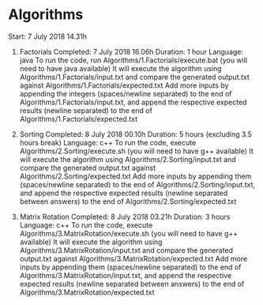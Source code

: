 # Algorithms

Start: 7 July 2018 14.31h

1. Factorials
Completed: 7 July 2018 16.06h
Duration: 1 hour
Language: java
To run the code, run Algorithms/1.Factorials/execute.bat (you will need to have java available)
It will execute the algorithm using Algorithms/1.Factorials/input.txt and compare the generated output.txt against Algorithms/1.Factorials/expected.txt
Add more inputs by appending the integers (spaces/newline separated) to the end of Algorithms/1.Factorials/input.txt, and append the respective expected results (newline separated) to the end of Algorithms/1.Factorials/expected.txt

2. Sorting
Completed: 8 July 2018 00.10h
Duration: 5 hours (excluding 3.5 hours break)
Language: c++
To run the code, execute Algorithms/2.Sorting/execute.sh (you will need to have g++ available)
It will execute the algorithm using Algorithms/2.Sorting/input.txt and compare the generated output.txt against Algorithms/2.Sorting/expected.txt
Add more inputs by appending them (spaces/newline separated) to the end of Algorithms/2.Sorting/input.txt, and append the respective expected results (newline separated between answers) to the end of Algorithms/2.Sorting/expected.txt

3. Matrix Rotation
Completed: 8 July 2018 03.21h
Duration: 3 hours
Language: c++
To run the code, execute Algorithms/3.MatrixRotation/execute.sh (you will need to have g++ available)
It will execute the algorithm using Algorithms/3.MatrixRotation/input.txt and compare the generated output.txt against Algorithms/3.MatrixRotation/expected.txt
Add more inputs by appending them (spaces/newline separated) to the end of Algorithms/3.MatrixRotation/input.txt, and append the respective expected results (newline separated between answers) to the end of Algorithms/3.MatrixRotation/expected.txt